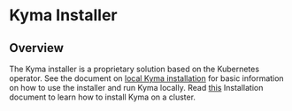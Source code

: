 # Kyma Installer

## Overview

The Kyma installer is a proprietary solution based on the Kubernetes operator. See the document on [local Kyma installation](../docs/kyma/docs/030-inst-local-from-release.md) for basic information on how to use the installer and run Kyma locally. Read [this](../docs/kyma/docs/032-inst-gke-installation.md) Installation document to learn how to install Kyma on a cluster.
